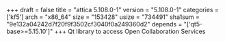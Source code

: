 +++
draft = false
title = "attica 5.108.0-1"
version = "5.108.0-1"
categories = ['kf5']
arch = "x86_64"
size = "153428"
usize = "734491"
sha1sum = "9e132a04242d7f20f9f3502cf3040f0a249360d2"
depends = "['qt5-base>=5.15.10']"
+++
Qt library to access Open Collaboration Services